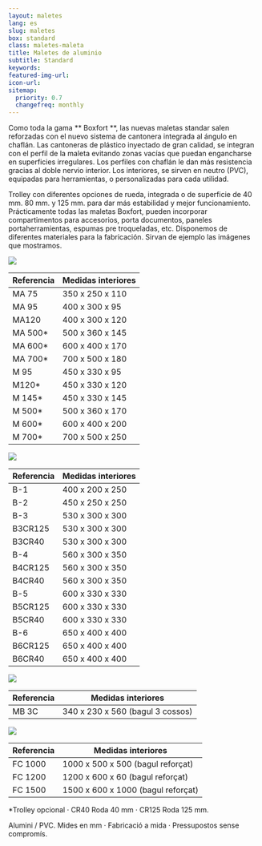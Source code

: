 ```yaml
---
layout: maletes
lang: es
slug: maletes
box: standard
class: maletes-maleta
title: Maletes de aluminio
subtitle: Standard
keywords: 
featured-img-url:
icon-url: 
sitemap:
  priority: 0.7
  changefreq: monthly
---
```


Como toda la gama ** Boxfort **, las nuevas maletas standar salen reforzadas con el nuevo sistema de cantonera integrada al ángulo en chaflán. Las cantoneras de plástico inyectado de gran calidad, se integran con el perfil de la maleta evitando zonas vacías que puedan engancharse en superficies irregulares. Los perfiles con chaflán le dan más resistencia gracias al doble nervio interior. Los interiores, se sirven en neutro (PVC), equipadas para herramientas, o personalizadas para cada utilidad.

Trolley con diferentes opciones de rueda, integrada o de superficie de 40 mm. 80 mm. y 125 mm. para dar más estabilidad y mejor funcionamiento.
Prácticamente todas las maletas Boxfort, pueden incorporar compartimentos para accesorios, porta documentos, paneles portaherramientas, espumas pre troqueladas, etc. Disponemos de diferentes materiales para la fabricación. Sirvan de ejemplo las imágenes que mostramos.

<p class="text-center"><img src="{{ site.base_url }}/assets/img/01-thumbnail-box-fort-maletes-alumini-standard-ma-75.jpg"></p>

Referencia | Medidas interiores
--- | ---
MA 75	| 350 x 250 x 110		
MA 95	| 400 x 300 x 95		
MA120	| 400 x 300 x 120		
MA 500*	| 500 x 360 x 145		
MA 600*	| 600 x 400 x 170		
MA 700*	| 700 x 500 x 180
M 95	| 450 x 330 x 95
M120*	| 450 x 330 x 120
M 145*	| 450 x 330 x 145
M 500*	| 500 x 360 x 170
M 600*	| 600 x 400 x 200
M 700*	| 700 x 500 x 250

<p class="text-center"><img src="{{ site.base_url }}/assets/img/01-thumbnail-box-fort-maletes-alumini-standard-b-1.jpg"></p>

Referencia | Medidas interiores
--- | ---
B-1	| 400 x 200 x 250
B-2	| 450 x 250 x 250
B-3	| 530 x 300 x 300
B3CR125	| 530 x 300 x 300
B3CR40 | 530 x 300 x 300
B-4	| 560 x 300 x 350
B4CR125 | 560 x 300 x 350
B4CR40	| 560 x 300 x 350
B-5	| 600 x 330 x 330
B5CR125	| 600 x 330 x 330
B5CR40	| 600 x 330 x 330
B-6	| 650 x 400 x 400
B6CR125	| 650 x 400 x 400
B6CR40	| 650 x 400 x 400

<p class="text-center"><img src="{{ site.base_url }}/assets/img/01-thumbnail-box-fort-maletes-alumini-standard-mb-3-c.jpg"></p>

Referencia | Medidas interiores
--- | ---
MB 3C | 340 x 230 x 560 (bagul 3 cossos)

<p class="text-center"><img src="{{ site.base_url }}/assets/img/01-thumbnail-box-fort-maletes-alumini-standard-fc-1000.jpg"></p>

Referencia | Medidas interiores
--- | ---
FC 1000	| 1000 x 500 x 500 (bagul reforçat)
FC 1200	| 1200 x 600 x 60 (bagul reforçat)
FC 1500	| 1500 x 600 x 1000 (bagul reforçat)

*Trolley opcional · CR40 Roda 40 mm · CR125 Roda 125 mm.

Alumini / PVC. Mides en mm · Fabricació a mida · Pressupostos sense compromís.